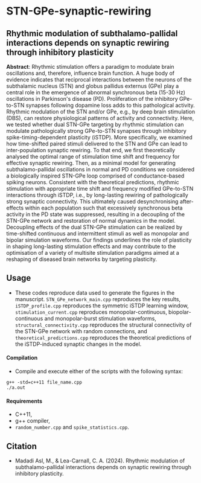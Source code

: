 # STN-GPe-synaptic-rewiring

## Rhythmic modulation of subthalamo-pallidal interactions depends on synaptic rewiring through inhibitory plasticity

**Abstract**: ‎Rhythmic stimulation offers a paradigm to modulate brain oscillations and‎, ‎therefore‎, ‎influence brain function‎. ‎A huge body of evidence indicates that reciprocal interactions between the neurons of the subthalamic nucleus (STN) and globus pallidus externus (GPe) play a central role in the emergence of abnormal synchronous beta (15-30 Hz) oscillations in Parkinson's disease (PD)‎. ‎Proliferation of the inhibitory GPe-to-STN synapses following dopamine loss adds to this pathological activity‎. ‎Rhythmic modulation of the STN and/or GPe‎, ‎e.g.‎, ‎by deep brain stimulation (DBS)‎, ‎can restore physiological patterns of activity and connectivity‎. ‎Here‎, ‎we tested whether dual STN-GPe targeting by rhythmic stimulation can modulate pathologically strong GPe-to-STN synapses through inhibitory spike-timing-dependent plasticity (iSTDP)‎. ‎More specifically‎, ‎we examined how time-shifted paired stimuli delivered to the STN and GPe can lead to inter-population synaptic rewiring‎. ‎To that end‎, ‎we first theoretically analysed the optimal range of stimulation time shift and frequency for effective synaptic rewiring‎. ‎Then‎, ‎as a minimal model for generating subthalamo-pallidal oscillations in normal and PD conditions we considered a biologically inspired STN-GPe loop comprised of conductance-based spiking neurons‎. ‎Consistent with the theoretical predictions‎, ‎rhythmic stimulation with appropriate time shift and frequency modified GPe-to-STN interactions through iSTDP‎, ‎i.e.‎, ‎by long-lasting rewiring of pathologically strong synaptic connectivity‎. ‎This ultimately caused desynchronising after-effects within each population such that excessively synchronous beta activity in the PD state was suppressed‎, ‎resulting in a decoupling of the STN-GPe network and restoration of normal dynamics in the model‎. Decoupling effects of the dual STN-GPe stimulation can be realized by time-shifted continuous and intermittent stimuli as well as monopolar and bipolar simulation waveforms. ‎‎‎Our findings underlines the role of plasticity in shaping long-lasting stimulation effects and may contribute to the optimisation of a variety of multisite stimulation paradigms aimed at a reshaping of diseased brain networks by targeting plasticity.

## Usage

- These codes reproduce data used to generate the figures in the manuscript. ```STN_GPe_network_main.cpp``` reproduces the key results, ```iSTDP_profile.cpp``` reproduces the symmetric iSTDP learning window, ```stimulation_current.cpp``` reproduces monopolar-continuous, biopolar-continuous and monopolar-burst stimulation waveforms, ```structural_connectivity.cpp``` reproduces the structural connectivity of the STN-GPe network with random connections, and ```theoretical_predictions.cpp``` reproduces the theoretical predictions of the iSTDP-induced synaptic changes in the model.

#### Compilation

- Compile and execute either of the scripts with the following syntax:

```
g++ -std=c++11 file_name.cpp
./a.out
```

#### Requirements

- C++11,
- g++ compiler,
- ```random_number.cpp``` and ```spike_statistics.cpp```.

## Citation

- Madadi Asl, M., & ‎Lea-Carnall, C. A. (2024). Rhythmic modulation of subthalamo-pallidal interactions depends on synaptic rewiring through inhibitory plasticity.

